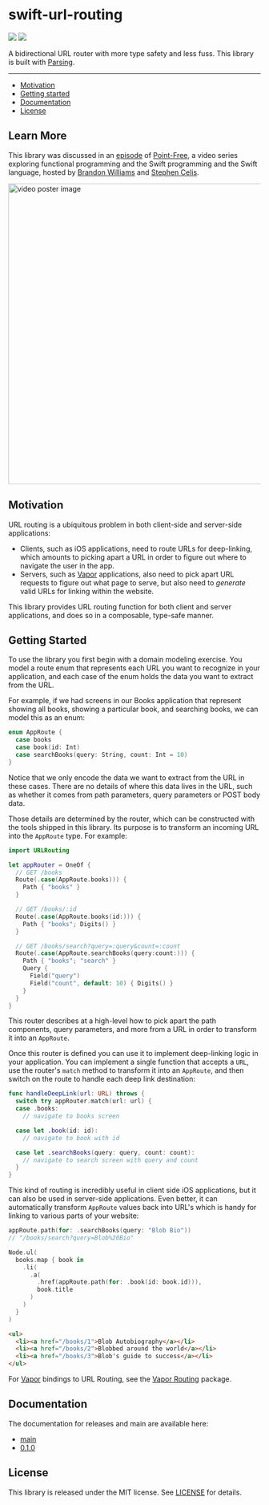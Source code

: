 # swift-url-routing

[![](https://img.shields.io/endpoint?url=https%3A%2F%2Fswiftpackageindex.com%2Fapi%2Fpackages%2Fpointfreeco%2Fswift-url-routing%2Fbadge%3Ftype%3Dswift-versions)](https://swiftpackageindex.com/pointfreeco/swift-url-routing)
[![](https://img.shields.io/endpoint?url=https%3A%2F%2Fswiftpackageindex.com%2Fapi%2Fpackages%2Fpointfreeco%2Fswift-url-routing%2Fbadge%3Ftype%3Dplatforms)](https://swiftpackageindex.com/pointfreeco/swift-url-routing)

A bidirectional URL router with more type safety and less fuss. This library is built with [Parsing][swift-parsing].

---

* [Motivation](#Motivation)
* [Getting started](#Getting-started)
* [Documentation](#Documentation)
* [License](#License)

## Learn More

This library was discussed in an [episode](http://pointfree.co/episodes/ep187-tour-of-parser-printers-url-routing) of [Point-Free](http://pointfree.co), a video series exploring functional programming and the Swift programming and the Swift language, hosted by [Brandon Williams](https://twitter.com/mbrandonw) and [Stephen Celis](https://twitter.com/stephencelis).

<a href="http://pointfree.co/episodes/ep187-tour-of-parser-printers-url-routing">
  <img alt="video poster image" src="https://d3rccdn33rt8ze.cloudfront.net/episodes/0187.jpeg" width="600">
</a>

## Motivation

URL routing is a ubiquitous problem in both client-side and server-side applications:

* Clients, such as iOS applications, need to route URLs for deep-linking, which amounts to picking apart a URL in order to figure out where to navigate the user in the app.
* Servers, such as [Vapor][vapor] applications, also need to pick apart URL requests to figure out what page to serve, but also need to _generate_ valid URLs for linking within the website.

This library provides URL routing function for both client and server applications, and does so in a composable, type-safe manner.

## Getting Started

To use the library you first begin with a domain modeling exercise. You model a route enum that represents each URL you want to recognize in your application, and each case of the enum holds the data you want to extract from the URL.

For example, if we had screens in our Books application that represent showing all books, showing a particular book, and searching books, we can model this as an enum:

```swift
enum AppRoute {
  case books
  case book(id: Int)
  case searchBooks(query: String, count: Int = 10)
}
```

Notice that we only encode the data we want to extract from the URL in these cases. There are no details of where this data lives in the URL, such as whether it comes from path parameters, query parameters or POST body data.

Those details are determined by the router, which can be constructed with the tools shipped in this library. Its purpose is to transform an incoming URL into the `AppRoute` type. For example:

```swift
import URLRouting

let appRouter = OneOf {
  // GET /books
  Route(.case(AppRoute.books))) {
    Path { "books" }
  }

  // GET /books/:id
  Route(.case(AppRoute.books(id:))) {
    Path { "books"; Digits() }
  }

  // GET /books/search?query=:query&count=:count
  Route(.case(AppRoute.searchBooks(query:count:))) {
    Path { "books"; "search" }
    Query {
      Field("query")
      Field("count", default: 10) { Digits() }
    }
  }
}
```

This router describes at a high-level how to pick apart the path components, query parameters, and more from a URL in order to transform it into an `AppRoute`.

Once this router is defined you can use it to implement deep-linking logic in your application. You can implement a single function that accepts a `URL`, use the router's `match` method to transform it into an `AppRoute`, and then switch on the route to handle each deep link destination:

```swift
func handleDeepLink(url: URL) throws {
  switch try appRouter.match(url: url) {
  case .books:
    // navigate to books screen

  case let .book(id: id):
    // navigate to book with id

  case let .searchBooks(query: query, count: count):
    // navigate to search screen with query and count
  }
}
```

This kind of routing is incredibly useful in client side iOS applications, but it can also be used in server-side applications. Even better, it can automatically transform `AppRoute` values back into URL's which is handy for linking to various parts of your website:

```swift
appRoute.path(for: .searchBooks(query: "Blob Bio"))
// "/books/search?query=Blob%20Bio"
```

```swift
Node.ul(
  books.map { book in
    .li(
      .a(
        .href(appRoute.path(for: .book(id: book.id))),
        book.title
      )
    )
  }
)
```
```html
<ul>
  <li><a href="/books/1">Blob Autobiography</a></li>
  <li><a href="/books/2">Blobbed around the world</a></li>
  <li><a href="/books/3">Blob's guide to success</a></li>
</ul>
```

For [Vapor][vapor] bindings to URL Routing, see the [Vapor Routing][vapor-routing] package.

## Documentation

The documentation for releases and main are available here:

* [main][swift-url-routing-docs]
* [0.1.0](https://pointfreeco.github.io/swift-url-routing/0.1.0/documentation/urlrouting)

## License

This library is released under the MIT license. See [LICENSE](LICENSE) for details.

[swift-url-routing-docs]: https://pointfreeco.github.io/swift-url-routing
[swift-parsing]: http://github.com/pointfreeco/swift-parsing
[vapor-routing]: http://github.com/pointfreeco/vapor-routing
[vapor]: http://vapor.codes
